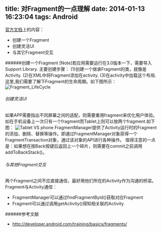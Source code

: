 title: 对Fragment的一点理解
date: 2014-01-13 16:23:04
tags: Android
---

[官方文档](developer.android.com/training/basics/fragments)上的内容：
* 创建一个Fragment
* 创建灵活UI
* 与其它Fragment交互

<!--more-->

######创建一个Fragment
[Note]若应用需要运行在3.0版本一下，需要导入Support Library.
主要创建步骤：
(1)创建一个继承Fragment的类，就像是Activity.
(2)在XML中将Fragment添加在activity.
(3)在activity中加载这个布局.
这里,我们需要了解下Fragment的生命周期。如下图所示：
![Fragment_LifeCycle](http://7u2ido.com1.z0.glb.clouddn.com/Fragment_LifeCycle.png)
###### 创建灵活UI
如果APP需要指出不同屏幕之间的适配，则需要重用fragment来优化用户体验。如在手机设备上一次只有一个fragment而Tablet上则可以放两个fragment.如下图：
![Tablet VS phone](http://7u2ido.com1.z0.glb.clouddn.com/fragments-screen-mock.png)
FragmentManager提供了Activity运行时的Fragment的添加、删除、替换等操作。即通过FragmentManager对象获得一个FragmentTransaction对象，通过该对象的API进行各种操作。
值得注意的一点是：如果想在按Back按键后返回上一个碎片，则需要在commit之前调用addToBackStack()。
###### 与其他Fragment交互
两个Fragment之间不应直接通信，最好用他们所在的Activity作为沟通的桥梁。
Fragment与Activity通信：
* FragmentManager可以通过findFragmentById()获取对应Fragment
* Fragment可以通过调用getActivity()得知相关联的Activity

######参考文献
* http://developer.android.com/training/basics/fragments/